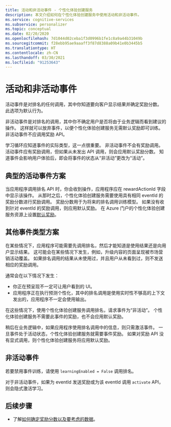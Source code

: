 ```yaml
---
title: 活动和非活动事件 - 个性化体验创建服务
description: 本文介绍如何在个性化体验创建服务中使用活动和非活动事件。
ms.service: cognitive-services
ms.subservice: personalizer
ms.topic: conceptual
ms.date: 02/20/2020
ms.openlocfilehash: 7d1044d02ceba1f3d0996b1fe1c8a9a44b31049b
ms.sourcegitcommit: f28ebb95ae9aaaff3f87d8388a09b41e0b3445b5
ms.translationtype: HT
ms.contentlocale: zh-CN
ms.lasthandoff: 03/30/2021
ms.locfileid: "91253643"
---
```

# <a name="active-and-inactive-events"></a>活动和非活动事件

活动事件是对排名的任何调用，其中你知道要向客户显示结果并确定奖励分数。 此选项为默认行为。

非活动事件是对排名的调用，其中你不确定用户是否将由于业务逻辑而看到建议的操作。 这样就可以放弃事件，以便个性化体验创建服务无需默认奖励即可训练。 非活动事件不应调用奖励 API。

学习循环应知道事件的实际类型，这一点很重要。 非活动事件不会有奖励调用。 活动事件应有奖励调用，但如果从未发出 API 调用，则会应用默认奖励分数。 知道事件会影响用户体验后，即会将事件的状态从“非活动”更改为“活动”。

## <a name="typical-active-events-scenario"></a>典型的活动事件方案

当应用程序调用排名 API 时，你会收到操作，应用程序应在 rewardActionId 字段中显示该操作。  从那时之后，个性化体验创建服务需要使用具有相同 eventId 的奖励分数进行奖励调用。 奖励分数用于为将来的排名调用训练模型。 如果没有收到针对 eventId 的奖励调用，则应用默认奖励。 在 Azure 门户的个性化体验创建服务资源上设置[默认奖励](how-to-settings.md#configure-rewards-for-the-feedback-loop)。

## <a name="other-event-type-scenarios"></a>其他事件类型方案

在某些情况下，应用程序可能需要先调用排名，然后才能知道是使用结果还是向用户显示结果。 这可能会在某些情况下发生，例如，升级内容的页面呈现被市场营销活动覆盖。 如果排名调用的结果从未使用过，并且用户从未看到过，则不发送相应的奖励调用。

通常会在以下情况下发生：

* 你正在预呈现不一定可让用户看到的 UI。
* 应用程序正在执行预测个性化，其中的排名调用是使用实时性不够高的上下文发出的，应用程序不一定会使用输出。

在这些情况下，使用个性化体验创建服务调用排名，请求事件为“非活动”。 个性化体验创建服务不需要此事件的奖励，也不会应用默认奖励。

稍后在业务逻辑中，如果应用程序使用排名调用中的信息，则只需激活事件。 一旦事件处于活动状态，个性化体验创建服务就需要事件奖励。 如果对奖励 API 没有显式调用，则个性化体验创建服务将应用默认奖励。

## <a name="inactive-events"></a>非活动事件

若要禁用事件训练，请使用 `learningEnabled = False` 调用排名。

对于非活动事件，如果为 eventId 发送奖励或为该 eventId 调用 `activate` API，则会隐式激活学习。

## <a name="next-steps"></a>后续步骤

* 了解[如何确定奖励分数以及要考虑的数据](concept-rewards.md)。
